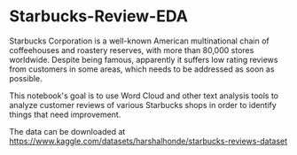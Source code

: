 # Starbucks-Review-EDA
Starbucks Corporation is a well-known American multinational chain of coffeehouses and roastery reserves, with more than 80,000 stores worldwide. Despite being famous, apparently it suffers low rating reviews from customers in some areas, which needs to be addressed as soon as possible.

This notebook's goal is to use Word Cloud and other text analysis tools to analyze customer reviews of various Starbucks shops in order to identify things that need improvement.

The data can be downloaded at https://www.kaggle.com/datasets/harshalhonde/starbucks-reviews-dataset
